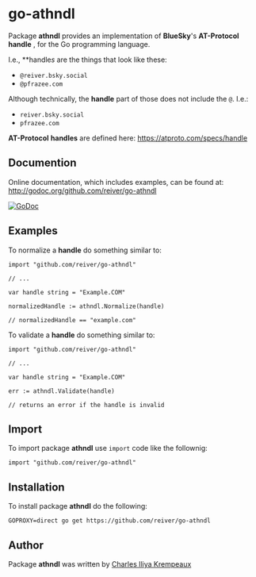 # go-athndl

Package **athndl** provides an implementation of **BlueSky**'s **AT-Protocol** **handle** , for the Go programming language.

I.e., **handle*s* are the things that look like these:

* `@reiver.bsky.social`
* `@pfrazee.com`

Although technically, the **handle** part of those does not include the `@`.
I.e.:

* `reiver.bsky.social`
* `pfrazee.com`

**AT-Protocol** **handles** are defined here:
https://atproto.com/specs/handle

## Documention

Online documentation, which includes examples, can be found at: http://godoc.org/github.com/reiver/go-athndl

[![GoDoc](https://godoc.org/github.com/reiver/go-athndl?status.svg)](https://godoc.org/github.com/reiver/go-athndl)

## Examples

To normalize a **handle** do something similar to:

```golang
import "github.com/reiver/go-athndl"

// ...

var handle string = "Example.COM"

normalizedHandle := athndl.Normalize(handle)

// normalizedHandle == "example.com"
```

To validate a **handle** do something similar to:

```golang
import "github.com/reiver/go-athndl"

// ...

var handle string = "Example.COM"

err := athndl.Validate(handle)

// returns an error if the handle is invalid
```

## Import

To import package **athndl** use `import` code like the follownig:
```
import "github.com/reiver/go-athndl"
```

## Installation

To install package **athndl** do the following:
```
GOPROXY=direct go get https://github.com/reiver/go-athndl
```

## Author

Package **athndl** was written by [Charles Iliya Krempeaux](http://reiver.link)
